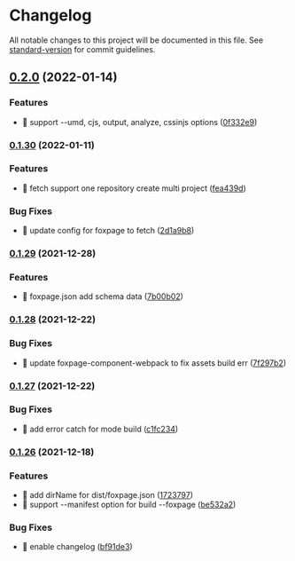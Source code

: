 # Changelog

All notable changes to this project will be documented in this file. See [standard-version](https://github.com/conventional-changelog/standard-version) for commit guidelines.

## [0.2.0](https://github.com/foxpage/foxpage-cli/compare/v0.1.30...v0.2.0) (2022-01-14)


### Features

* 🎸 support --umd, cjs, output, analyze, cssinjs  options ([0f332e9](https://github.com/foxpage/foxpage-cli/commit/0f332e9827c710081b8eb0a3adbe82b639b39516))

### [0.1.30](https://github.com/foxpage/foxpage-cli/compare/v0.1.29...v0.1.30) (2022-01-11)


### Features

* 🎸 fetch support one repository create multi project ([fea439d](https://github.com/foxpage/foxpage-cli/commit/fea439da497cae53a87d16dac963957c0da48ddc))


### Bug Fixes

* 🐛 update config for foxpage to fetch ([2d1a9b8](https://github.com/foxpage/foxpage-cli/commit/2d1a9b8fc4c27f4ab12c44b9b891ddbff244dd79))

### [0.1.29](https://github.com/foxpage/foxpage-cli/compare/v0.1.28...v0.1.29) (2021-12-28)

### Features

- 🎸 foxpage.json add schema data ([7b00b02](https://github.com/foxpage/foxpage-cli/commit/7b00b02492697c72d1907fd14d18abdba1ba313e))

### [0.1.28](https://github.com/foxpage/foxpage-cli/compare/v0.1.27...v0.1.28) (2021-12-22)

### Bug Fixes

- 🐛 update foxpage-component-webpack to fix assets build err ([7f297b2](https://github.com/foxpage/foxpage-cli/commit/7f297b207c77a094edbc6a184ae499459aa8104f))

### [0.1.27](https://github.com/foxpage/foxpage-cli/compare/v0.1.26...v0.1.27) (2021-12-22)

### Bug Fixes

- 🐛 add error catch for mode build ([c1fc234](https://github.com/foxpage/foxpage-cli/commit/c1fc23441222093e22424b8de75e42c6294b36c2))

### [0.1.26](https://github.com/foxpage/foxpage-cli/compare/v0.1.25...v0.1.26) (2021-12-18)

### Features

- 🎸 add dirName for dist/foxpage.json ([1723797](https://github.com/foxpage/foxpage-cli/commit/1723797c3464adfa1e642b075697b69d2173d956))
- 🎸 support --manifest option for build --foxpage ([be532a2](https://github.com/foxpage/foxpage-cli/commit/be532a22af3319a23216eb858d84328809b2adf2))

### Bug Fixes

- 🐛 enable changelog ([bf91de3](https://github.com/foxpage/foxpage-cli/commit/bf91de30256eaa8983542a4aab12ace1a02046f0))
